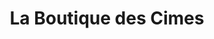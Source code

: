---
title: "La Boutique des Cimes"
url: /saint-francois-longchamp/la-boutique-des-cimes/
shop: cadeau
---